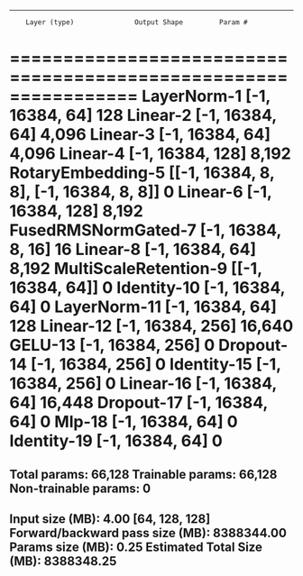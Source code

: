 ----------------------------------------------------------------
        Layer (type)               Output Shape         Param #
================================================================
         LayerNorm-1            [-1, 16384, 64]             128
            Linear-2            [-1, 16384, 64]           4,096
            Linear-3            [-1, 16384, 64]           4,096
            Linear-4           [-1, 16384, 128]           8,192
   RotaryEmbedding-5  [[-1, 16384, 8, 8], [-1, 16384, 8, 8]]               0
            Linear-6           [-1, 16384, 128]           8,192
 FusedRMSNormGated-7         [-1, 16384, 8, 16]              16
            Linear-8            [-1, 16384, 64]           8,192
MultiScaleRetention-9          [[-1, 16384, 64]]               0
         Identity-10            [-1, 16384, 64]               0
        LayerNorm-11            [-1, 16384, 64]             128
           Linear-12           [-1, 16384, 256]          16,640
             GELU-13           [-1, 16384, 256]               0
          Dropout-14           [-1, 16384, 256]               0
         Identity-15           [-1, 16384, 256]               0
           Linear-16            [-1, 16384, 64]          16,448
          Dropout-17            [-1, 16384, 64]               0
              Mlp-18            [-1, 16384, 64]               0
         Identity-19            [-1, 16384, 64]               0
================================================================
Total params: 66,128
Trainable params: 66,128
Non-trainable params: 0
----------------------------------------------------------------
Input size (MB): 4.00 [64, 128, 128]
Forward/backward pass size (MB): 8388344.00
Params size (MB): 0.25
Estimated Total Size (MB): 8388348.25
----------------------------------------------------------------
